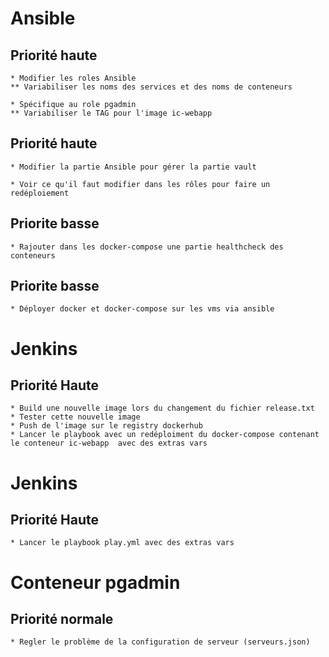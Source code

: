 # Ansible
## Priorité haute
	* Modifier les roles Ansible
	** Variabiliser les noms des services et des noms de conteneurs

	* Spécifique au role pgadmin
	** Variabiliser le TAG pour l'image ic-webapp

## Priorité haute
	* Modifier la partie Ansible pour gérer la partie vault

	* Voir ce qu'il faut modifier dans les rôles pour faire un redéploiement

## Priorite basse
	* Rajouter dans les docker-compose une partie healthcheck des conteneurs

## Priorite basse
	* Déployer docker et docker-compose sur les vms via ansible

# Jenkins
## Priorité Haute
	* Build une nouvelle image lors du changement du fichier release.txt
	* Tester cette nouvelle image
	* Push de l'image sur le registry dockerhub
	* Lancer le playbook avec un redéploiment du docker-compose contenant le conteneur ic-webapp  avec des extras vars

# Jenkins
## Priorité Haute
	* Lancer le playbook play.yml avec des extras vars

# Conteneur pgadmin
## Priorité normale
	* Regler le problème de la configuration de serveur (serveurs.json)
